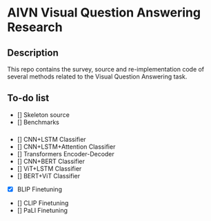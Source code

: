 # AIVN Visual Question Answering Research

## Description
This repo contains the survey, source and re-implementation code of several methods related to the Visual Question Answering task.

## To-do list
- [] Skeleton source
- [] Benchmarks

### 
- [] CNN+LSTM Classifier
- [] CNN+LSTM+Attention Classifier
- [] Transformers Encoder-Decoder
- [] CNN+BERT Classifier
- [] ViT+LSTM Classifier
- [] BERT+ViT Classifier
- [x] BLIP Finetuning 
- [] CLIP Finetuning
- [] PaLI Finetuning